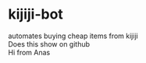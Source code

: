 # kijiji-bot
automates buying cheap items from kijiji <br />
Does this show on github <br />
Hi from Anas

